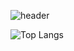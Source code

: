 ![header](https://capsule-render.vercel.app/api?type=wave&color=auto&height=300&section=header&text=capsule%20render&fontSize=90)

![Top Langs](https://github-readme-stats.vercel.app/api/top-langs/?username=hoyoung1359&layout=compact&theme=merko)


 <!-- [![Solved.ac Profile](http://mazassumnida.wtf/api/generate_badge?boj=hoyoung3769)](https://solved.ac/) -->
